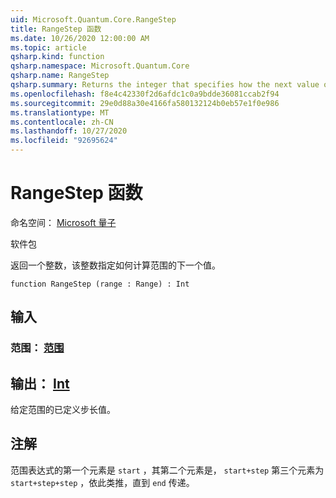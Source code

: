 ```yaml
---
uid: Microsoft.Quantum.Core.RangeStep
title: RangeStep 函数
ms.date: 10/26/2020 12:00:00 AM
ms.topic: article
qsharp.kind: function
qsharp.namespace: Microsoft.Quantum.Core
qsharp.name: RangeStep
qsharp.summary: Returns the integer that specifies how the next value of a range is calculated.
ms.openlocfilehash: f8e4c42330f2d6afdc1c0a9bdde36081ccab2f94
ms.sourcegitcommit: 29e0d88a30e4166fa580132124b0eb57e1f0e986
ms.translationtype: MT
ms.contentlocale: zh-CN
ms.lasthandoff: 10/27/2020
ms.locfileid: "92695624"
---
```

# <a name="rangestep-function"></a>RangeStep 函数

命名空间： [Microsoft 量子](xref:Microsoft.Quantum.Core)

软件包 [](https://nuget.org/packages/)


返回一个整数，该整数指定如何计算范围的下一个值。

```qsharp
function RangeStep (range : Range) : Int
```


## <a name="input"></a>输入

### <a name="range--range"></a>范围： [范围](xref:microsoft.quantum.lang-ref.range)





## <a name="output--int"></a>输出： [Int](xref:microsoft.quantum.lang-ref.int)

给定范围的已定义步长值。

## <a name="remarks"></a>注解

范围表达式的第一个元素是 `start` ，其第二个元素是， `start+step` 第三个元素为 `start+step+step` ，依此类推，直到 `end` 传递。
